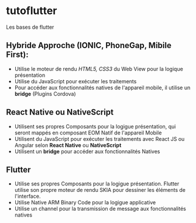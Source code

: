 # tutoflutter
Les bases de flutter 

## Hybride Approche (IONIC, PhoneGap, Mibile First):
* Utilise le moteur de rendu *HTML5, CSS3* du Web View pour la logique présentation 
* Utilise du JavaScript pour exécuter les traitements
* Pour accéder aux fonctionnalités natives de l'appareil mobile, il utilise un **bridge** (Plugins Cordova)

## React Native ou NativeScript
* Utilisent ses propres Composants pour la logigue présentation, qui seront mappés en composant EOM Natif de l'appareil Mobile
* Utilisent du JavaScript pour exécuter les traitements avec React JS ou Angular selon **React Native** ou **NativeScript**
* Utilisent un **bridge** pour accéder aux fonctionnalités Natives

## Flutter
* Utilise ses propres Composants pour la logigue présentation. Flutter utilise son propre moteur de rendu SKIA pour dessiner les        éléments de l'interface.
* Utilise Native ARM Binary Code pour la logigue applicative
* Utilise un channel pour la transmission de message aux fonctionnalités natives
